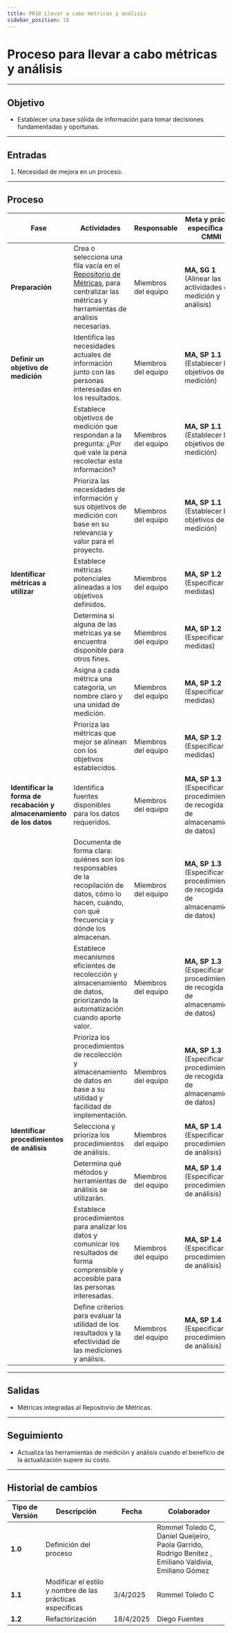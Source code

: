 ```yaml
---
title: PR18 Llevar a cabo métricas y análisis
sidebar_position: 18
---
```


# Proceso para llevar a cabo métricas y análisis

---

## **Objetivo**

- Establecer una base sólida de información para tomar decisiones fundamentadas y oportunas.

---

## **Entradas**

1. Necesidad de mejora en un proceso.

---

## **Proceso**

| **Fase**                                 | **Actividades**                                                                                                                                                                                                                                            | **Responsable**       | **Meta y práctica específica del CMMI** |
|------------------------------------------|-------------------------------------------------------------------------------------------------------------------------------------------------------------------------------------------------------------------------------------------------------------|------------------------|------------------------------------------|
| **Preparación**                          | Crea o selecciona una fila vacía en el [Repositorio de Métricas](https://docs.google.com/spreadsheets/d/1XDG_ke056cm2wpmGG72bZ9amSe92V6GOusNDnodMi0U/edit), para centralizar las métricas y herramientas de análisis necesarias.                         | Miembros del equipo    | **MA, SG 1** (Alinear las actividades de medición y análisis)                                 |
| **Definir un objetivo de medición**      | Identifica las necesidades actuales de información junto con las personas interesadas en los resultados.                                                                                                             | Miembros del equipo    | **MA, SP 1.1** (Establecer los objetivos de medición)                               |
|                                          | Establece objetivos de medición que respondan a la pregunta: ¿Por qué vale la pena recolectar esta información?                                                                                                     | Miembros del equipo    | **MA, SP 1.1** (Establecer los objetivos de medición)                               |
|                                          | Prioriza las necesidades de información y sus objetivos de medición con base en su relevancia y valor para el proyecto.                                                                                              | Miembros del equipo    | **MA, SP 1.1** (Establecer los objetivos de medición)                              |
| **Identificar métricas a utilizar**      | Establece métricas potenciales alineadas a los objetivos definidos.                                                                                                                                                  | Miembros del equipo    | **MA, SP 1.2** (Especificar las medidas)                               |
|                                          | Determina si alguna de las métricas ya se encuentra disponible para otros fines.                                                                                                                                     | Miembros del equipo    | **MA, SP 1.2** (Especificar las medidas)                               |
|                                          | Asigna a cada métrica una categoría, un nombre claro y una unidad de medición.                                                                                                                                       | Miembros del equipo    | **MA, SP 1.2** (Especificar las medidas)                               |
|                                          | Prioriza las métricas que mejor se alinean con los objetivos establecidos.                                                                                                                                           | Miembros del equipo    | **MA, SP 1.2** (Especificar las medidas)                               |
| **Identificar la forma de recabación y almacenamiento de los datos** | Identifica fuentes disponibles para los datos requeridos.                                                                                                                                                            | Miembros del equipo    | **MA, SP 1.3** (Especificar los procedimientos de recogida y de almacenamiento de datos)                               |
|                                          | Documenta de forma clara: quiénes son los responsables de la recopilación de datos, cómo lo hacen, cuándo, con qué frecuencia y dónde los almacenan.                                                                | Miembros del equipo    | **MA, SP 1.3** (Especificar los procedimientos de recogida y de almacenamiento de datos)                               |
|                                          | Establece mecanismos eficientes de recolección y almacenamiento de datos, priorizando la automatización cuando aporte valor.                                                                                        | Miembros del equipo    | **MA, SP 1.3** (Especificar los procedimientos de recogida y de almacenamiento de datos)                               |
|                                          | Prioriza los procedimientos de recolección y almacenamiento de datos en base a su utilidad y facilidad de implementación.                                                                                           | Miembros del equipo    | **MA, SP 1.3** (Especificar los procedimientos de recogida y de almacenamiento de datos)                               |
| **Identificar procedimientos de análisis** | Selecciona y prioriza los procedimientos de análisis.                                                                                                                                                               | Miembros del equipo    | **MA, SP 1.4** (Especificar los procedimientos de análisis)                               |
|                                          | Determina qué métodos y herramientas de análisis se utilizarán.                                                                                                                                                      | Miembros del equipo    | **MA, SP 1.4** (Especificar los procedimientos de análisis)                               |
|                                          | Establece procedimientos para analizar los datos y comunicar los resultados de forma comprensible y accesible para las personas interesadas.                                                                       | Miembros del equipo    | **MA, SP 1.4** (Especificar los procedimientos de análisis)                               |
|                                          | Define criterios para evaluar la utilidad de los resultados y la efectividad de las mediciones y análisis.                                                                                                           | Miembros del equipo    | **MA, SP 1.4** (Especificar los procedimientos de análisis)                               |

---

## **Salidas**

- Métricas integradas al Repositorio de Métricas.

---

## **Seguimiento**

- Actualiza las herramientas de medición y análisis cuando el beneficio de la actualización supere su costo.

---

## Historial de cambios

| **Tipo de Versión** | **Descripción**                               | **Fecha** | **Colaborador**                 |
| ------------------- | --------------------------------------------- | --------- | ------------------------------- |
| **1.0**             | Definición del proceso    |   | Rommel Toledo C, Daniel Queijeiro, Paola Garrido, Rodrigo Benítez , Emiliano Valdivia, Emiliano Gómez |
| **1.1**             |  Modificar el estilo y nombre de las prácticas específicas | 3/4/2025  | Rommel Toledo C |
| **1.2**             | Refactorización | 18/4/2025  | Diego Fuentes |
